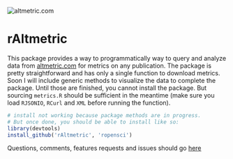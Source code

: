 ![altmetric.com](https://raw.github.com/ropensci/rAltmetric/master/altmetric_logo_title.png) 
# rAltmetric

This package provides a way to programmatically way to query and analyze data from [altmetric.com](http://altmetric.com) for metrics on any publication. The package is pretty straightforward and has only a single function to download metrics. Soon I will include generic methods to visualize the data to complete the package. Until those are finished, you cannot install the package. But sourcing `metrics.R` should be sufficient in the meantime (make sure you load `RJSONIO`, `RCurl` and `XML` before running the function).

```r
# install not working because package methods are in progress.
# But once done, you should be able to install like so:
library(devtools)
install_github('rAltmetric', 'ropensci')
```

Questions, comments, features requests and issues should go [here](https://github.com/ropensci/rAltmetric/issues/)